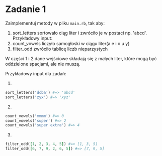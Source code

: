 # Zadanie 1
Zaimplementuj metody w pliku `main.rb`, tak aby:

  1. sort_letters sortowało ciąg liter i zwróciło je w postaci np. 'abcd'. Przykładowy input:
  2. count_vowels liczyło samogłoski w ciągu liter(a e i o u y)
  3. filter_odd zwróciło tablicę liczb nieparzystych
  
W części 1 i 2 dane wejściowe składają się z małych liter, które mogą być oddzielone spacjami, ale nie muszą.

Przykładowy input dla zadań:

1.
```ruby
sort_letters('dcba') #=> 'abcd'
sort_letters('zyx') #=> 'xyz'
```

2.
```ruby
count_vowels('mmmm') #=> 0
count_vowels('super') #=> 2
count_vowels('super extra') #=> 4
```
3.
```ruby
filter_odd([1, 2, 3, 4, 5]) #=> [1, 3, 5]
filter_odd([6, 7, 9, 2, 6, 5]) #=> [7, 9, 5]
```
